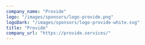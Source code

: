 ```yaml
---
company_name: "Provide"
logo: "/images/sponsors/logo-provide.png"
logoDark: "/images/sponsors/logo-provide-white.svg"
title: "Provide"
company_url: "https://provide.services/"
---
```

